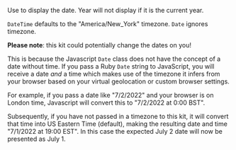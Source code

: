 Use to display the date. Year will not display if it is the current year.

`DateTime` defaults to the "America/New_York" timezone. `Date` ignores timezone.

**Please note**: this kit could potentially change the dates on you!

This is because the Javascript `Date` class does not have the concept of a date without time. If you pass a Ruby `Date` string to JavaScript, you will receive a date _and_ a time which makes use of the timezone it infers from your browser based on your virtual geolocation or custom browser settings.

For example, if you pass a date like "7/2/2022" and your browser is on London time, Javascript will convert this to "7/2/2022 at 0:00 BST".

Subsequently, if you have not passed in a timezone to this kit, it will convert that time into US Eastern Time (default), making the resulting date and time "7/1/2022 at 19:00 EST". In this case the expected July 2 date will now be presented as July 1.

